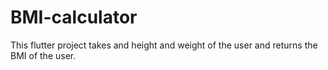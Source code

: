 # BMI-calculator
This flutter project takes and height and weight of the user and returns the BMI of the user.
